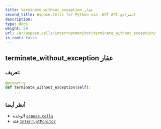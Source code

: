 ```yaml
---
title: terminate_without_exception عقار
second_title: Aspose.Cells for Python via .NET API المراجع
description:
type: docs
weight: 50
url: /ar/aspose.cells/interruptmonitor/terminate_without_exception/
is_root: false
---
```

##  terminate_without_exception عقار
###  تعريف:
```python
@property
def terminate_without_exception(self):
    ...
```

###  أنظر أيضا
* الوحدة [`aspose.cells`](../../)
* فئة [`InterruptMonitor`](/cells/python-net/ar/aspose.cells/interruptmonitor)
